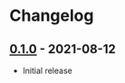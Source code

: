 # Changelog

## [0.1.0] - 2021-08-12

- Initial release

<!-- http://keepachangelog.com/ -->

<!-- [0.1.1]: https://github.com/zsw/zsw-pages/compare/v0.1.0...v0.1.1 -->
[0.1.0]: https://github.com/zsw/zsw-pages/releases/tag/v0.1.0
